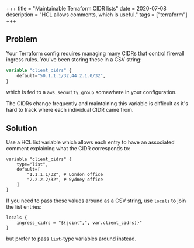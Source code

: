 +++
title = "Maintainable Terraform CIDR lists"
date = 2020-07-08
description = "HCL allows comments, which is useful."
tags = ["terraform"]
+++

## Problem

Your Terraform config requires managing many CIDRs that control firewall ingress rules.
You've been storing these in a CSV string:

```terraform
variable "client_cidrs" {
    default="50.1.1.1/32,44.2.1.0/32", 
}
```

which is fed to a `aws_security_group` somewhere in your configuration.

The CIDRs change frequently and maintaining this variable is difficult
as it's hard to track where each individual CIDR came from.

## Solution

Use a HCL list variable which allows each entry to have an associated comment
explaining what the CIDR corresponds to:

```hcl
variable "client_cidrs" {
    type="list",
    default=[
        "1.1.1.1/32", # London office
        "2.2.2.2/32", # Sydney office
    ]
}
```

If you need to pass these values around as a CSV string, use `locals` to join
the list entries:

```hcl
locals {
    ingress_cidrs = "${join(",", var.client_cidrs)}"
}
```

but prefer to pass `list`-type variables around instead.
